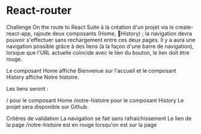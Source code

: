 # React-router

Challenge
On the route to React
Suite à la création d'un projet via le create-react-app, rajoute deux composants (Home, History) ; la navigation devra pouvoir s'effectuer sans rechargement entre ces deux pages. Il y a aura une navigation possible grâce à des liens (à la façon d'une barre de navigation), lorsque que l'URL actuelle coïncide avec le lien du bouton, le lien doit être rouge.

Le composant Home affiche Bienvenue sur l'accueil et le composant History affiche Notre histoire.

Les liens seront :

/ pour le composant Home
/notre-histoire pour le composant History
Le projet sera disponible sur Github.

Critéres de validation
La navigation se fait sans rafraichissement
Le lien de la page /notre-histoire est en rouge lorsqu'on est sur la page
